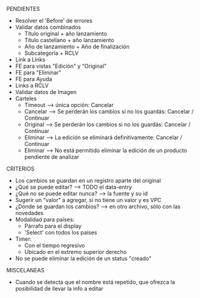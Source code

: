 PENDIENTES
- Resolver el 'Before' de errores
- Validar datos combinados
	- Título original + año lanzamiento
	- Título castellano + año lanzamiento
	- Año de lanzamiento + Año de finalización
	- Subcategoría + RCLV
- Link a Links
- FE para vistas "Edición" y "Original"
- FE para "Eliminar"
- FE para Ayuda
- Links a RCLV
- Validar datos de Imagen
- Carteles
	- Timeout	--> única opción: Cancelar
	- Cancelar	--> Se perderán los cambios si no los guardás: Cancelar / Continuar
	- Original	--> Se perderán los cambios si no los guardás: Cancelar / Continuar
	- Eliminar	--> La edición se eliminará definitivamente: Cancelar / Continuar
	- Eliminar	--> No está permitido eliminar la edición de un producto pendiente de analizar

CRITERIOS
- Los cambios se guardan en un registro aparte del original
- ¿Qué se puede editar? --> TODO el data-entry
- ¿Qué no se puede editar nunca? --> la fuente y su id
- Sugerir un "valor" a agregar, si no tiene un valor y es VPC
- ¿Dónde se guardan los cambios? --> en otro archivo, sólo con las novedades
- Modalidad para países: 
	- Párrafo para el display
	- 'Select' con todos los países
- Timer:
	- Con el tiempo regresivo
	- Ubicado en el extremo superior derecho
- No se puede eliminar la edición de un status "creado"

MISCELANEAS
- Cuando se detecta que el nombre está repetido, que ofrezca la posibilidad de llevar la info a editar
